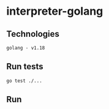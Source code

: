 # interpreter-golang

## Technologies
```
golang - v1.18
```

## Run tests
```
go test ./...
```

## Run
